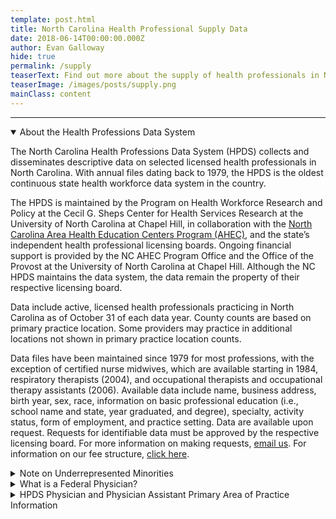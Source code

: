 ```yaml
---
template: post.html
title: North Carolina Health Professional Supply Data
date: 2018-06-14T00:00:00.000Z
author: Evan Galloway
hide: true
permalink: /supply
teaserText: Find out more about the supply of health professionals in North Carolina.
teaserImage: /images/posts/supply.png
mainClass: content
---
```


<div id='app'>
</div>

<hr>

<details open>
    <summary class="summary-header">About the Health Professions Data System</summary>
    <p>The North Carolina Health Professions Data System (HPDS) collects and disseminates descriptive data on selected licensed health professionals in North Carolina.  With annual files dating back to 1979, the HPDS is the oldest continuous state health workforce data system in the country.</p><p>The HPDS is maintained by the Program on Health Workforce Research and Policy at the Cecil G. Sheps Center for Health Services Research at the University of North Carolina at Chapel Hill, in collaboration with the <a href="https://www.ncahec.net/">North Carolina Area Health Education Centers Program (AHEC)</a>, and the state’s independent health professional licensing boards. Ongoing financial support is provided by the NC AHEC Program Office and the Office of the Provost at the University of North Carolina at Chapel Hill.  Although the NC HPDS maintains the data system, the data remain the property of their respective licensing board.
  </p>
  <p>
    Data include active, licensed health professionals practicing in North Carolina as of October 31 of each data year.  County counts are based on primary practice location.  Some providers may practice in additional locations not shown in primary practice location counts.
  </p>
  <p>Data files have been maintained since 1979 for most professions, with the exception of certified nurse midwives, which are available starting in 1984, respiratory therapists (2004), and occupational therapists and occupational therapy
assistants (2006). Available data include name, business address, birth year, sex, race, information on basic
professional education (i.e., school name and state, year graduated, and degree), specialty, activity status, form of
employment, and practice setting. Data are available upon request. Requests for
identifiable data must be approved by the respective licensing board. For more information on making requests, <a href="mailto:nchealthworkforce@unc.edu?subject=Data%20Request" target="_self" aria-label="Email Us.">email us</a>. For information on our fee structure, <a href="http://www.shepscenter.unc.edu/programs-projects/workforce/projects/hpds/pricing-structure/">click here</a>.</p>
  </details>
      <details>
          <summary class="summary-header">Note on Underrepresented Minorities</summary>
  <p>Underrepresented minorities include health professionals that self-identify as African-American/Black, American Indian or Alaskan Native, and/or Hispanic.  Health professionals that self-identify as Asian are not included in this category.  Both state<sup>1</sup> and national<sup>2</sup> data have shown that compared to the general population, Asians tend to be more represented in many (although not all) health professions, particularly those requiring a doctoral degree.</p>
  <ol>
    <li>Spero JC. Does North Carolina’s health care workforce reflect the diversity of the state’s population? NC Med J. 2016; 77(2):141-145.</li>
    <li>U.S. Department of Health and Human Services, Health Resources and Services Administration, National Center for Health Workforce Analysis. Sex, Race, and Ethnic Diversity of U.S. Health Occupations (2010-2012), Rockville, Maryland; 2015.</li>
  </ol>
  </details>
  <details>
          <summary class="summary-header">What is a Federal Physician?</summary>
  <p>We typically exclude federal physicians in our counts of physicians in North Carolina. A federal physician is a physician whose principal employer is the federal government. This includes physicians in the
armed services, US Public Health Service, Indian Health Service, and the Department of Veterans Affairs.
Prior to 1994: Physician whose principal setting of primary practice is a health facility on a military
installation, in a V.A. hospital, in the Public Health Service, in the Indian Health Service, or in another federal
health facility. Federally-funded primary health care clinics serving the private sector are not considered a
federal facility.</p>
  </details>
  <details>
  <summary class="summary-header">HPDS Physician and Physician Assistant Primary Area of Practice Information</summary>
  <h6 style="font-weight:600">What is a Primary Area of Practice?</h6>
  <p>The NCMB annual licensure/reregistration forms request self-selected primary area of practice, defined as “<em>What you primarily do as a physician</em>.”  The forms note that “Primary area of practice may correspond to an ABMS/AOA certification or a generally recognized area of work, such as ‘hospitalist’ or ‘administrative medicine.’”</p>
  <h6 style="font-weight:600">Why doesn’t the data visualization tool have Primary Area of Practice data prior to 2011?</h6>
  <p>The NCMB began to collect data on physician and PA primary area of practice in 2011.  Data on primary area of practice are not available prior to 2011.</p>
  <h6 style="font-weight:600">How are Primary Areas of Practice grouped in the data visualization tool?</h6>
  <p>The HPDS area of practice categories used in the data visualization tool group physicians and PAs <strong>by what they primarily <span style="text-decoration: underline;">do</span>, <em>not</em> by how they trained.</strong>  For example, adolescent medicine is categorized as general pediatrics, no matter whether the branch specialty was pediatrics, family medicine, or internal medicine.</p>
  <p>The “Primary Care Physician” and “Generalist Physician” groups include counts of physicians from multiple areas of practice are not exclusive groups.  For example, a physician who selects a primary area of practice of “pediatrics” is included in the Primary Care Physician, Generalist Physician, and General Pediatrics groups.  General Pediatrics is an exclusive group, meaning that the physician is excluded from all other area of practice groups.</p>
  <details style="margin-left: 1em;">
  <summary style="font-size: 1.2em;">HPDS Primary Area of Practice Categories</summary>
  <div class="many-details" style="margin-left: 1em;">
  <details>
            <summary>Primary Care Physician (not exclusive category)</summary>
            <ul>
              <li>Adolescent Medicine (FM)</li>
              <li>Adolescent Medicine (IM)</li>
              <li>Adolescent Medicine (Peds)</li>
              <li>Family Medicine</li>
              <li>General Practice</li>
              <li>Internal Medicine</li>
              <li>Internal Medicine-Pediatrics</li>
              <li>Obstetrics/Gynecology</li>
              <li>Pediatrics</li>
            </ul>
          </details>
          <details>
            <summary>Generalist Physician (not exclusive category)</summary>
            <ul>
              <li>Family Medicine</li>
              <li>Adolescent Medicine (FM)</li>
              <li>Adolescent Medicine (IM)</li>
              <li>Adolescent Medicine (Peds)</li>
              <li>General Practice</li>
              <li>Hospitalist</li>
              <li>Internal Medicine</li>
              <li>Internal Medicine-Pediatrics</li>
              <li>Obstetrics/Gynecology</li>
              <li>Osteopathic Manipulative Medicine</li>
              <li>Pediatrics</li>
              <li>Urgent Care Medicine</li>
              <li>Geriatric Medicine (FM)</li>
              <li>Critical Care Medicine (Internal Medicine)</li>
              <li>Internal Medicine – Family Medicine</li>
              <li>Internal Medicine – Geriatrics</li>
              <li>Medicine-OBGYN</li>
              <li>Integrative Medicine</li>
              <li>Student Health</li>
            </ul>
          </details>
          <details>
            <summary>Administrative Medicine</summary>
            <ul>
              <li>Legal Medicine</li>
              <li>Medical Management</li>
            </ul>
          </details>
          <details>
            <summary>Allergy &amp; Immunology</summary>
            <ul>
              <li>Allergy</li>
              <li>Allergy and Immunology</li>
              <li>Immunology</li>
              <li>Clinical and Laboratory Immunology (Allergy &amp; Immunology)</li>
              <li>Clinical and Laboratory Immunology (Internal Medicine)</li>
              <li>Clinical and Laboratory Immunology (Pediatrics)</li>
              <li>Clinical and Laboratory Dermatological Immunology</li>
            </ul>
          </details>
          <details>
            <summary>Anesthesiology</summary>
            <ul>
              <li>Anesthesiology</li>
              <li>Adult Cardiothoracic Anesthesiology (Anesthesiology)</li>
              <li>Critical Care Medicine - Anesthesiology</li>
              <li>Obstetric Anesthesiology (Anesthesiology)</li>
              <li>Pediatric Anesthesiology (Anesthesiology)</li>
            </ul>
          </details>
          <details>
            <summary>Cardiology</summary>
            <ul>
              <li>Cardiovascular Disease</li>
              <li>Advanced Heart Failure and Transplant Cardiology</li>
              <li>Clinical Cardiac Electrophysiology</li>
              <li>Interventional Cardiology</li>
              <li>Vascular Medicine</li>
            </ul>
          </details>
          <details>
            <summary>Critical Care Medicine, General</summary>
            <ul>
              <li>Critical Care Medicine (Internal Medicine)</li>
            </ul>
          </details>
          <details>
            <summary>Dermatology</summary>
            <ul>
              <li>Dermatology</li>
              <li>Dermatologic Surgery</li>
              <li>MOHS Micrographic Surgery</li>
              <li>Micrographic Surgery</li>
              <li>Internal Medicine - Dermatology</li>
              <li>Procedural Dermatology</li>
            </ul>
          </details>
          <details>
            <summary>Emergency Medicine</summary>
            <ul>
              <li>Emergency Medicine</li>
              <li>Critical Care Medicine (Emergency Medicine)</li>
              <li>Emergency Medical Services</li>
              <li>Emergency Medicine/Family Medicine</li>
              <li>Internal Med/Emergency Med/Critical Care Med</li>
              <li>Internal Medicine - Emergency Medicine</li>
              <li>Medical Toxicology (Emergency Medicine)</li>
              <li>Sports Medicine (Emergency Medicine)</li>
              <li>Undersea and Hyperbaric Medicine (Emergency Medicine)</li>
            </ul>
          </details>
          <details>
            <summary>Endocrinology</summary>
            <ul>
              <li>Endocrinology, Diabetes &amp; Metabolism</li>
              <li>Diabetes</li>
            </ul>
          </details>
          <details>
            <summary>Family Medicine</summary>
            <ul>
              <li>Family Medicine, Family Practice</li>
              <li>General Practice</li>
              <li>Osteopathic Manipulative Medicine</li>
            </ul>
          </details>
          <details>
            <summary>Gastroenterology</summary>
            <ul>
              <li>Gastroenterology</li>
              <li>Hepatology</li>
              <li>Transplant Hepatology (Internal Medicine)</li>
            </ul>
          </details>
          <details>
            <summary>General Surgery</summary>
            <ul>
              <li>General Surgery</li>
              <li>Abdominal Surgery</li>
            </ul>
          </details>
          <details>
            <summary>General Surgery, Specialty</summary>
            <ul>
              <li>Colon and Rectal Surgery</li>
              <li>Proctology</li>
              <li>Surgical Critical Care (Surgery)</li>
              <li>Transplant Surgery</li>
              <li>Trauma Surgery</li>
            </ul>
          </details>
          <details>
            <summary>Geriatrics</summary>
            <ul>
              <li>Geriatric Medicine (FM)</li>
              <li>Internal Medicine - Geriatrics</li>
            </ul>
          </details>
          <details>
            <summary>Hematology/Oncology</summary>
            <ul>
              <li>Hematology/Oncology</li>
              <li>Hematology</li>
              <li>Hematology (Internal Medicine)</li>
              <li>Hematology (Pathology)</li>
              <li>Oncology</li>
              <li>Medical Oncology</li>
              <li>Neoplastic Disease</li>
            </ul>
          </details>
          <details>
            <summary>Hospice and Palliative Medicine</summary>
            <ul>
              <li>Hospice and Palliative Medicine</li>
              <li>Hospice &amp; Palliative Care (OBGYN)</li>
              <li>Hospice &amp; Palliative Medicine (Anesthesiology)</li>
              <li>Hospice &amp; Palliative Medicine (Emergency Medicine)</li>
              <li>Hospice &amp; Palliative Medicine (Family Medicine)</li>
              <li>Hospice &amp; Palliative Medicine (Physical Medicine &amp; Rehabilitation)</li>
              <li>Hospice &amp; Palliative Medicine (Psychiatry &amp; Neurology)</li>
              <li>Hospice &amp; Palliative Medicine (Radiology)</li>
              <li>Hospice &amp; Palliative Medicine (Surgery)</li>
              <li>Hospice and Palliative Medicine (Internal Medicine)</li>
              <li>Palliative Medicine</li>
            </ul>
          </details>
          <details>
            <summary>Hospitalist</summary>
            <ul>
              <li>Hospitalist</li>
            </ul>
          </details>
          <details>
            <summary>Infectious Disease</summary>
            <ul>
              <li>Infectious Disease</li>
            </ul>
          </details>
          <details>
            <summary>Internal Medicine, General</summary>
            <ul>
              <li>Internal Medicine</li>
              <li>Internal Medicine – Family Medicine</li>
            </ul>
          </details>
          <details>
            <summary>Nephrology</summary>
            <ul>
              <li>Nephrology</li>
            </ul>
          </details>
          <details>
            <summary>Neurological Surgery</summary>
            <ul>
              <li>Neurological Surgery</li>
              <li>Endovascular Surgical Neuroradiology (Neurological Surgery)</li>
              <li>Endovascular Surgical Neuroradiology (Neurology)</li>
              <li>Endovascular Surgical Neuroradiology (Radiology)</li>
              <li>Spinal Cord Injury Medicine</li>
              <li>Neurological Critical Care</li>
            </ul>
          </details>
          <details>
            <summary>Neurology</summary>
            <ul>
              <li>Neurology</li>
              <li>Brain Injury Medicine (Neurology)</li>
              <li>Brain Injury Medicine (Physical Medicine &amp; Rehabilitation)</li>
              <li>Clinical Neurophysiology</li>
              <li>Epilepsy</li>
              <li>Internal Medicine - Neurology</li>
              <li>Movement Disorders</li>
              <li>Neurodevelopmental Disabilities (Psychiatry &amp; Neurology)</li>
              <li>Neurology (Physical Medicine and Rehabilitation)</li>
              <li>Neurology/Nuclear Medicine</li>
              <li>Neurology/Physical Medicine &amp; Rehabilitation</li>
              <li>Neuromuscular Medicine (Neurology)</li>
              <li>Neuromuscular Medicine (Physical Medicine &amp; Rehabilitation)</li>
              <li>Spinal Cord Injury/ Physical Medicine and Rehab</li>
              <li>Electrodiagnostics</li>
              <li>Neuropathology</li>
              <li>Neuropsychiatry</li>
              <li>Psychiatry - Neurology</li>
              <li>Vascular Neurology</li>
            </ul>
          </details>
          <details>
            <summary>Obstetrics &amp; Gynecology, General</summary>
            <ul>
              <li>Obstetrics and Gynecology</li>
              <li>Gynecology</li>
              <li>Obstetrics</li>
              <li>Medicine-OBGYN</li>
            </ul>
          </details>
          <details>
            <summary>Obstetrics &amp; Gynecology, Specialty</summary>
            <ul>
              <li>Critical Care Medicine (OBGYN)</li>
              <li>Female Pelvic Medicine &amp; Reconstructive Surgery (OBGYN)*</li>
              <li>Female Pelvic Medicine &amp; Reconstructive Surgery (Urology)*</li>
              <li>Gynecological Oncology</li>
              <li>Maternal and Fetal Medicine</li>
              <li>Reproductive Endocrinology and Infertility</li>
            </ul>
          </details>
          <details>
            <summary>Ophthalmology</summary>
            <ul>
              <li>Ophthalmology</li>
            </ul>
          </details>
          <details>
            <summary>Oral and Maxillofacial Surgery</summary>
            <ul>
              <li>Oral and Maxillofacial Surgery</li>
            </ul>
          </details>
          <details>
            <summary>Orthopedic Surgery</summary>
            <ul>
              <li>Orthopedic Surgery</li>
              <li>Adult Reconstructive Orthopedics</li>
              <li>Foot and Ankle Orthopedics</li>
              <li>Musculoskeletal Oncology</li>
              <li>Orthopedic Trauma</li>
              <li>Orthopedic Surgery Of The Spine</li>
              <li>Sports Medicine (Orthopedic Surgery)</li>
            </ul>
          </details>
          <details>
            <summary>Other Specialty</summary>
            <ul>
              <li>Other Specialty</li>
              <li>Bariatric Medicine</li>
              <li>Clinical Pharmacology</li>
              <li>Global Health</li>
              <li>Integrative Medicine</li>
              <li>Pharmaceutical Medicine</li>
              <li>Student Health</li>
            </ul>
          </details>
          <details>
            <summary>Otolaryngology</summary>
            <ul>
              <li>Otolaryngology</li>
              <li>Head and Neck Surgery</li>
              <li>Neurotology (Otolaryngology)</li>
              <li>Otoneurotology</li>
              <li>Otology</li>
              <li>Otorhinolaryngology</li>
              <li>Rhinology</li>
              <li>Laryngology</li>
              <li>Bronchoesophagology</li>
              <li>Plastic Surgery Within The Head &amp; Neck (Otolaryngology)</li>
            </ul>
          </details>
          <details>
            <summary>Pain Medicine</summary>
            <ul>
              <li>Pain Medicine</li>
              <li>Pain Management</li>
              <li>Pain Medicine (Anesthesiology)</li>
              <li>Pain Medicine (Neurology)</li>
              <li>Pain Medicine (Physical Medicine &amp; Rehabilitation)</li>
              <li>Pain Medicine (Psychiatry)</li>
            </ul>
          </details>
          <details>
            <summary>Pathology</summary>
            <ul>
              <li>Anatomic/Clinical Pathology</li>
              <li>Anatomic Pathology</li>
              <li>Laboratory Medicine</li>
              <li>Blood Banking/Transfusion Medicine</li>
              <li>Chemical Pathology</li>
              <li>Clinical Biochemical Genetics</li>
              <li>Clinical Cytogenetics</li>
              <li>Clinical Genetics</li>
              <li>Clinical Informatics (Pathology)</li>
              <li>Clinical Molecular Genetics</li>
              <li>Clinical Pathology</li>
              <li>Cytopathology</li>
              <li>Dermatopathology (Pathology)</li>
              <li>Forensic Pathology</li>
              <li>Internal Medicine-Medical Genetics</li>
              <li>Medical Biochemical Genetics</li>
              <li>Medical Genetics</li>
              <li>Medical Microbiology</li>
              <li>Molecular Genetic Pathology (Medical Genetics)</li>
              <li>Molecular Genetic Pathology (Pathology)</li>
              <li>Pediatric Pathology</li>
              <li>Phlebology</li>
              <li>Radioisotopic Pathology</li>
              <li>Selective Pathology</li>
            </ul>
          </details>
          <details>
            <summary>Pediatric Non-Surgical Specialties</summary>
            <ul>
              <li>Child Abuse Pediatrics</li>
              <li>Child Neurology</li>
              <li>Developmental-Behavioral Pediatrics</li>
              <li>Hospice &amp; Palliative Medicine (Pediatrics)</li>
              <li>Neonatal-Perinatal Medicine</li>
              <li>Neurodevelopmental Disabilities (Pediatrics)</li>
              <li>Pediatric Allergy</li>
              <li>Pediatric Cardiology</li>
              <li>Pediatric Critical Care Medicine</li>
              <li>Pediatric Dermatology</li>
              <li>Pediatric Emergency Medicine (Emergency Medicine)</li>
              <li>Pediatric Emergency Medicine (Pediatrics)</li>
              <li>Pediatric Endocrinology</li>
              <li>Pediatric Gastroenterology</li>
              <li>Pediatric Hematology-Oncology</li>
              <li>Pediatric Infectious Diseases</li>
              <li>Pediatric Medical Toxicology</li>
              <li>Pediatric Nephrology</li>
              <li>Pediatric Pulmonology</li>
              <li>Pediatric Rehabilitation Medicine</li>
              <li>Pediatric Rheumatology</li>
              <li>Pediatrics – Sports Medicine</li>
              <li>Pediatric Transplant Hepatology</li>
              <li>Pediatrics - Medical Genetics</li>
              <li>Pediatrics/ Physical Medicine and Rehabilitation</li>
              <li>Pediatrics/Dermatology</li>
              <li>Pediatrics/Emergency Medicine</li>
              <li>Sleep Medicine (Pediatrics)</li>
            </ul>
          </details>
          <details>
            <summary>Pediatric Surgical Specialties</summary>
            <ul>
              <li>Pediatric Cardiothoracic Surgery</li>
              <li>Pediatric Neurological Surgery</li>
              <li>Pediatric Ophthalmology</li>
              <li>Pediatric Orthopedics</li>
              <li>Pediatric Otolaryngology</li>
              <li>Pediatric Surgery</li>
              <li>Pediatric Urology</li>
            </ul>
          </details>
          <details>
            <summary>Pediatrics, General</summary>
            <ul>
              <li>Pediatrics</li>
              <li>Adolescent Medicine (FM)</li>
              <li>Adolescent Medicine (IM)</li>
              <li>Adolescent Medicine (Peds)</li>
            </ul>
          </details>
          <details>
            <summary>Physical Medicine &amp; Rehabilitation</summary>
            <ul>
              <li>Physical Medicine &amp; Rehabilitation</li>
              <li>Physiatry</li>
              <li>Internal Medicine - Physical Medicine And Rehabilitation</li>
              <li>Sports Medicine (Physical Medicine &amp; Rehabilitation)</li>
            </ul>
          </details>
          <details>
            <summary>Plastic Surgery</summary>
            <ul>
              <li>Plastic Surgery</li>
              <li>Cosmetic Surgery</li>
              <li>Craniofacial Surgery</li>
              <li>Facial Plastic Surgery</li>
              <li>Hand Surgery</li>
              <li>Hand Surgery (Orthopedics)</li>
              <li>Hand Surgery (Surgery)</li>
              <li>Hand Surgery (Plastic Surgery)</li>
              <li>Ophthalmic Plastic And Reconstructive Surgery</li>
              <li>Plastic Surgery - Integrated</li>
              <li>Plastic Surgery Within The Head &amp; Neck</li>
              <li>Plastic Surgery Within The Head &amp; Neck (Otolaryngology)</li>
              <li>Plastic Surgery Within The Head &amp; Neck (Plastic Surgery)</li>
            </ul>
          </details>
          <details>
            <summary>Preventive Medicine</summary>
            <ul>
              <li>General Preventive Medicine</li>
              <li>Aerospace Medicine</li>
              <li>Clinical Informatics (Preventive Medicine)</li>
              <li>Epidemiology</li>
              <li>Family Medicine/Preventive Medicine</li>
              <li>Internal Medicine/Preventive Medicine</li>
              <li>Medical Toxicology (Preventive Medicine)</li>
              <li>Nutrition</li>
              <li>Occupational Medicine</li>
              <li>Industrial Medicine</li>
              <li>Public Health and General Preventive Medicine</li>
              <li>Undersea &amp; Hyperbaric Medicine (Preventive Medicine)</li>
            </ul>
          </details>
          <details>
            <summary>Psychiatry, Addiction</summary>
            <ul>
              <li>Addiction Medicine</li>
              <li>Addiction Psychiatry</li>
            </ul>
          </details>
          <details>
            <summary>Psychiatry, Child &amp; Adolescent</summary>
            <ul>
              <li>Child &amp; Adolescent Psychiatry</li>
              <li>Pediatrics - Psychiatry</li>
            </ul>
          </details>
          <details>
            <summary>Psychiatry, General</summary>
            <ul>
              <li>Psychiatry</li>
              <li>Forensic Psychiatry</li>
              <li>Geriatric Psychiatry</li>
              <li>Internal Medicine - Psychiatry</li>
              <li>Psychiatry - Family Practice</li>
              <li>Psychoanalysis</li>
              <li>Psychosomatic Medicine</li>
              <li>Hypnosis</li>
            </ul>
          </details>
          <details>
            <summary>Pulmonology</summary>
            <ul>
              <li>Pulmonary Disease</li>
              <li>Pulmonary Critical Care Medicine</li>
            </ul>
          </details>
          <details>
            <summary>Radiology</summary>
            <ul>
              <li>Radiology</li>
              <li>Abdominal Radiology</li>
              <li>Cardiothoracic Radiology</li>
              <li>Diagnostic Radiology</li>
              <li>Body Imaging</li>
              <li>Diagnostic Ultrasound</li>
              <li>Diagnostic Roentgenology</li>
              <li>Internal Medicine/Nuclear Medicine</li>
              <li>Musculoskeletal Radiology</li>
              <li>Neuroradiology</li>
              <li>Neurology/Diagnostic Radiology/Neuroradiology</li>
              <li>Nuclear Cardiology</li>
              <li>Nuclear Medicine</li>
              <li>Nuclear Radiology</li>
              <li>Pediatric Radiology</li>
              <li>Radiation Oncology</li>
              <li>Radiological Physics</li>
              <li>Therapeutic Radiology</li>
              <li>Vascular &amp; Interventional Radiology</li>
            </ul>
          </details>
          <details>
            <summary>Rheumatology</summary>
            <ul>
              <li>Rheumatology</li>
              <li>Rheumatology</li>
            </ul>
          </details>
          <details>
            <summary>Sleep Medicine</summary>
            <ul>
              <li>Sleep Medicine</li>
              <li>Sleep Medicine (Anesthesiology)</li>
              <li>Sleep Medicine (Internal Medicine)</li>
              <li>Sleep Medicine (Otolaryngology)</li>
              <li>Sleep Medicine (Psychiatry &amp; Neurology)</li>
            </ul>
          </details>
          <details>
            <summary>Sports Medicine</summary>
            <ul>
              <li>Sports Medicine (FM)</li>
              <li>Internal Medicine – Sports Medicine</li>
            </ul>
          </details>
          <details>
            <summary>Surgical Oncology</summary>
            <ul>
              <li>Surgical Oncology</li>
              <li>Advanced Surgical Oncology</li>
            </ul>
          </details>
          <details>
            <summary>Thoracic Surgery</summary>
            <ul>
              <li>Thoracic Surgery</li>
              <li>Congenital Cardiac Surgery (Thoracic Surgery)</li>
              <li>Thoracic and Cardiac Surgery</li>
              <li>Cardiovascular Surgery</li>
              <li>Thoracic Surgery - Integrated</li>
            </ul>
          </details>
          <details>
            <summary>Urgent Care Medicine</summary>
            <ul>
              <li>Urgent Care Medicine</li>
            </ul>
          </details>
          <details>
            <summary>Urology</summary>
            <ul>
              <li>Urology</li>
              <li>Urological Surgery</li>
              <li>Endourology</li>
            </ul>
          </details>
          <details>
            <summary>Vascular Surgery</summary>
            <ul>
              <li>Vascular Surgery</li>
              <li>Vascular Surgery - Integrated</li>
            </ul>
          </details>
  </div>
  </details>
  </details>

<script src='/supply/chunk-vendors.js'></script>
<script src='/supply/app.js'></script>



